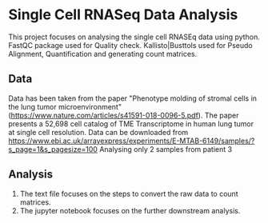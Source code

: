 # Single Cell RNASeq Data Analysis

This project focuses on analysing the single cell RNASEq data using python. FastQC package used for Quality check. Kallisto|Busttols used for Pseudo Alignment, Quantification and generating count matrices.

## Data

Data has been taken from the paper "Phenotype molding of stromal cells in the lung tumor microenvironment" (https://www.nature.com/articles/s41591-018-0096-5.pdf). The paper presents a 52,698 cell catalog of TME Transcriptome 
in human lung tumor at single cell resolution.
Data can be downloaded from https://www.ebi.ac.uk/arrayexpress/experiments/E-MTAB-6149/samples/?s_page=1&s_pagesize=100
Analysing only 2 samples from patient 3

## Analysis
1. The text file focuses on the steps to convert the raw data to count matrices.
2. The jupyter notebook focuses on the further downstream analysis.
